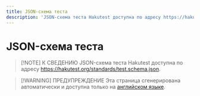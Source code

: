 ```yaml
---
title: JSON-схема теста
description: 'JSON-схема теста Hakutest доступна по адресу https://hakutest.org/standards/test.schema.json'
---
```


# JSON-схема теста

> [!NOTE] К СВЕДЕНИЮ
> JSON-схема теста Hakutest доступна по адресу
> https://hakutest.org/standards/test.schema.json.

> [!WARNING] ПРЕДУПРЕЖДЕНИЕ
> Эта страница сгенерирована автоматически и доступна только на [английском
> языке](/reference/test-schema).
